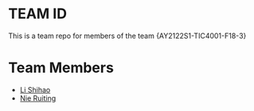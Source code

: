 # TEAM ID
This is a team repo for members of the team {AY2122S1-TIC4001-F18-3}

# Team Members
* [Li Shihao](members/liShihao.md)
* [Nie Ruiting](members/Ruiting.md)